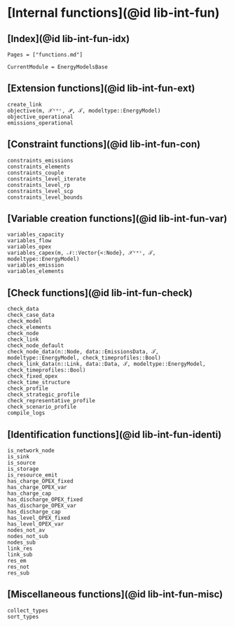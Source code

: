 # [Internal functions](@id lib-int-fun)

## [Index](@id lib-int-fun-idx)

```@index
Pages = ["functions.md"]
```

```@meta
CurrentModule = EnergyModelsBase
```

## [Extension functions](@id lib-int-fun-ext)

```@docs
create_link
objective(m, 𝒳ᵛᵉᶜ, 𝒫, 𝒯, modeltype::EnergyModel)
objective_operational
emissions_operational
```

## [Constraint functions](@id lib-int-fun-con)

```@docs
constraints_emissions
constraints_elements
constraints_couple
constraints_level_iterate
constraints_level_rp
constraints_level_scp
constraints_level_bounds
```

## [Variable creation functions](@id lib-int-fun-var)

```@docs
variables_capacity
variables_flow
variables_opex
variables_capex(m, 𝒩::Vector{<:Node}, 𝒳ᵛᵉᶜ, 𝒯, modeltype::EnergyModel)
variables_emission
variables_elements
```

## [Check functions](@id lib-int-fun-check)

```@docs
check_data
check_case_data
check_model
check_elements
check_node
check_link
check_node_default
check_node_data(n::Node, data::EmissionsData, 𝒯, modeltype::EnergyModel, check_timeprofiles::Bool)
check_link_data(n::Link, data::Data, 𝒯, modeltype::EnergyModel, check_timeprofiles::Bool)
check_fixed_opex
check_time_structure
check_profile
check_strategic_profile
check_representative_profile
check_scenario_profile
compile_logs
```

## [Identification functions](@id lib-int-fun-identi)

```@docs
is_network_node
is_sink
is_source
is_storage
is_resource_emit
has_charge_OPEX_fixed
has_charge_OPEX_var
has_charge_cap
has_discharge_OPEX_fixed
has_discharge_OPEX_var
has_discharge_cap
has_level_OPEX_fixed
has_level_OPEX_var
nodes_not_av
nodes_not_sub
nodes_sub
link_res
link_sub
res_em
res_not
res_sub
```

## [Miscellaneous functions](@id lib-int-fun-misc)

```@docs
collect_types
sort_types
```
